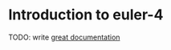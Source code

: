 # Introduction to euler-4

TODO: write [great documentation](http://jacobian.org/writing/great-documentation/what-to-write/)
